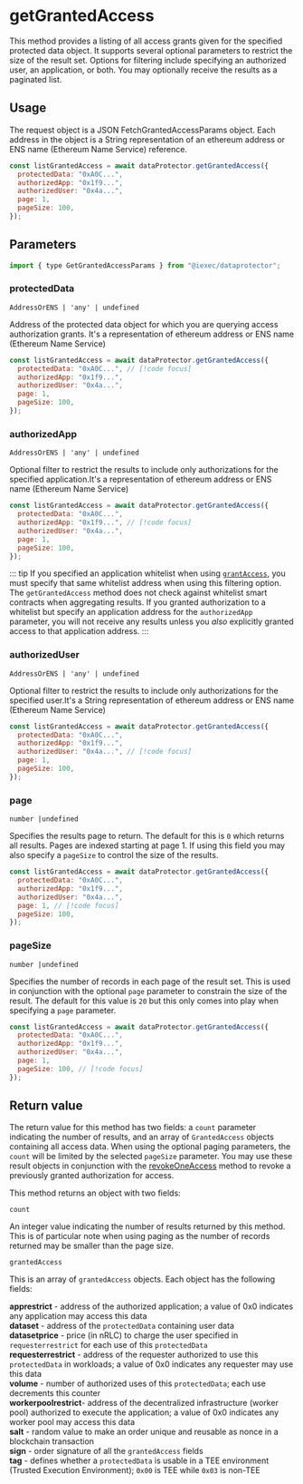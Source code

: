 # getGrantedAccess

This method provides a listing of all access grants given for the specified protected data object. It supports several optional parameters to restrict the size of the result set. Options for filtering include specifying an authorized user, an application, or both. You may optionally receive the results as a paginated list.

## Usage

The request object is a JSON FetchGrantedAccessParams object. Each address in the object is a String representation of an ethereum address or ENS name (Ethereum Name Service) reference.

```js
const listGrantedAccess = await dataProtector.getGrantedAccess({
  protectedData: "0xA0C...",
  authorizedApp: "0x1f9...",
  authorizedUser: "0x4a...",
  page: 1,
  pageSize: 100,
});
```

## Parameters

```js
import { type GetGrantedAccessParams } from "@iexec/dataprotector";
```

### protectedData

`AddressOrENS | 'any' | undefined`

Address of the protected data object for which you are querying access authorization grants. It's a representation of ethereum address or ENS name (Ethereum Name Service)

```js
const listGrantedAccess = await dataProtector.getGrantedAccess({
  protectedData: "0xA0C...", // [!code focus]
  authorizedApp: "0x1f9...",
  authorizedUser: "0x4a...",
  page: 1,
  pageSize: 100,
});
```

### authorizedApp

`AddressOrENS | 'any' | undefined`

Optional filter to restrict the results to include only authorizations for the specified application.It's a representation of ethereum address or ENS name (Ethereum Name Service)

```js
const listGrantedAccess = await dataProtector.getGrantedAccess({
  protectedData: "0xA0C...",
  authorizedApp: "0x1f9...", // [!code focus]
  authorizedUser: "0x4a...",
  page: 1,
  pageSize: 100,
});
```

::: tip
If you specified an application whitelist when using [`grantAccess`](./grantAccess.md), you must specify that same whitelist address when using this filtering option. The `getGrantedAccess` method does not check against whitelist smart contracts when aggregating results. If you granted authorization to a whitelist but specify an application address for the `authorizedApp` parameter, you will not receive any results unless you _also_ explicitly granted access to that application address.
:::

### authorizedUser

`AddressOrENS | 'any' | undefined`

Optional filter to restrict the results to include only authorizations for the specified user.It's a String representation of ethereum address or ENS name (Ethereum Name Service)

```js
const listGrantedAccess = await dataProtector.getGrantedAccess({
  protectedData: "0xA0C...",
  authorizedApp: "0x1f9...",
  authorizedUser: "0x4a...", // [!code focus]
  page: 1,
  pageSize: 100,
});
```

### page

`number |undefined`

Specifies the results page to return. The default for this is `0` which returns all results. Pages are indexed starting at page 1. If using this field you may also specify a `pageSize` to control the size of the results.

```js
const listGrantedAccess = await dataProtector.getGrantedAccess({
  protectedData: "0xA0C...",
  authorizedApp: "0x1f9...",
  authorizedUser: "0x4a...",
  page: 1, // [!code focus]
  pageSize: 100,
});
```

### pageSize

`number |undefined`

Specifies the number of records in each page of the result set. This is used in conjunction with the optional `page` parameter to constrain the size of the result. The default for this value is `20` but this only comes into play when specifying a `page` parameter.

```js
const listGrantedAccess = await dataProtector.getGrantedAccess({
  protectedData: "0xA0C...",
  authorizedApp: "0x1f9...",
  authorizedUser: "0x4a...",
  page: 1,
  pageSize: 100, // [!code focus]
});
```

## Return value

The return value for this method has two fields: a `count` parameter indicating the number of results, and an array of `GrantedAccess` objects containing all access data. When using the optional paging parameters, the `count` will be limited by the selected `pageSize` parameter. You may use these result objects in conjunction with the [revokeOneAccess](revokeOneAccess.md) method to revoke a previously granted authorization for access.

This method returns an object with two fields:

`count`

An integer value indicating the number of results returned by this method. This is of particular note when using paging as the number of records returned may be smaller than the page size.

`grantedAccess`

This is an array of `grantedAccess` objects. Each object has the following fields:

**apprestrict** - address of the authorized application; a value of 0x0 indicates any application may access this data  
**dataset** - address of the `protectedData` containing user data  
**datasetprice** - price (in nRLC) to charge the user specified in `requesterrestrict` for each use of this `protectedData`  
**requesterrestrict** - address of the requester authorized to use this `protectedData` in workloads; a value of 0x0 indicates any requester may use this data  
**volume** - number of authorized uses of this `protectedData`; each use decrements this counter  
**workerpoolrestrict**- address of the decentralized infrastructure (worker pool) authorized to execute the application; a value of 0x0 indicates any worker pool may access this data  
**salt** - random value to make an order unique and reusable as nonce in a blockchain transaction  
**sign** - order signature of all the `grantedAccess` fields  
**tag** - defines whether a `protectedData` is usable in a TEE environment (Trusted Execution Environment); `0x00` is TEE while `0x03` is non-TEE
